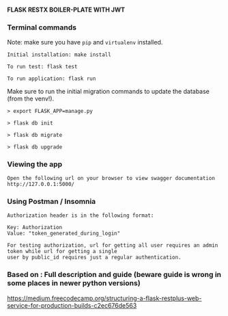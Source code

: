 #### FLASK RESTX BOILER-PLATE WITH JWT

### Terminal commands
Note: make sure you have `pip` and `virtualenv` installed.

    Initial installation: make install

    To run test: flask test

    To run application: flask run


Make sure to run the initial migration commands to update the database (from the venv!).

    > export FLASK_APP=manage.py
    
    > flask db init

    > flask db migrate

    > flask db upgrade


### Viewing the app ###
    Open the following url on your browser to view swagger documentation
    http://127.0.0.1:5000/


### Using Postman / Insomnia ####
    Authorization header is in the following format:

    Key: Authorization
    Value: "token_generated_during_login"

    For testing authorization, url for getting all user requires an admin token while url for getting a single
    user by public_id requires just a regular authentication.


### Based on : Full description and guide (beware guide is wrong in some places in newer python versions) ###
https://medium.freecodecamp.org/structuring-a-flask-restplus-web-service-for-production-builds-c2ec676de563

